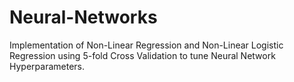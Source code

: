 # Neural-Networks
Implementation of Non-Linear Regression and Non-Linear Logistic Regression using 5-fold Cross Validation to tune Neural Network Hyperparameters.
